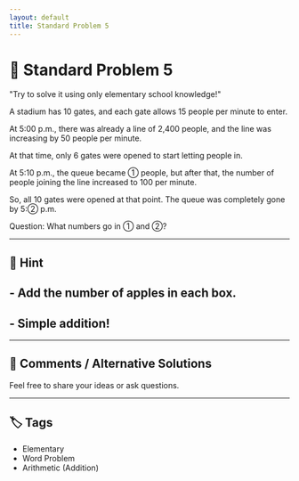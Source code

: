 ```yaml
---
layout: default
title: Standard Problem 5
---
```


# 🧮 Standard Problem 5

"Try to solve it using only elementary school knowledge!"

A stadium has 10 gates, and each gate allows 15 people per minute to enter.

At 5:00 p.m., there was already a line of 2,400 people,
and the line was increasing by 50 people per minute.

At that time, only 6 gates were opened to start letting people in.

At 5:10 p.m., the queue became ① people,
but after that, the number of people joining the line increased to 100 per minute.

So, all 10 gates were opened at that point.
The queue was completely gone by 5:② p.m.

Question:
What numbers go in ① and ②?

---

## 📝 Hint

## - Add the number of apples in each box.
## - Simple addition!

---

## 💬 Comments / Alternative Solutions

Feel free to share your ideas or ask questions.

---

## 🏷 Tags

- Elementary 
- Word Problem  
- Arithmetic (Addition)
